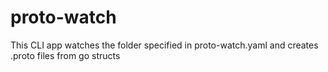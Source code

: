 # proto-watch
 This CLI app watches the folder specified in proto-watch.yaml and creates .proto files from go structs
